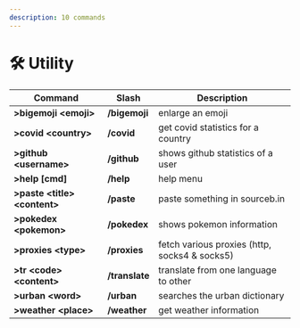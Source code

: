 ```yaml
---
description: 10 commands
---
```


# 🛠 Utility

| Command                        | Slash          | Description                                   |
| ------------------------------ | -------------- | --------------------------------------------- |
| **>bigemoji \<emoji>**         | **/bigemoji**  | enlarge an emoji                              |
| **>covid \<country>**          | **/covid**     | get covid statistics for a country            |
| **>github \<username>**        | **/github**    | shows github statistics of a user             |
| **>help \[cmd]**               | **/help**      | help menu                                     |
| **>paste \<title> \<content>** | **/paste**     | paste something in sourceb.in                 |
| **>pokedex \<pokemon>**        | **/pokedex**   | shows pokemon information                     |
| **>proxies \<type>**           | **/proxies**   | fetch various proxies (http, socks4 & socks5) |
| **>tr \<code> \<content>**     | **/translate** | translate from one language to other          |
| **>urban \<word>**             | **/urban**     | searches the urban dictionary                 |
| **>weather \<place>**          | **/weather**   | get weather information                       |
